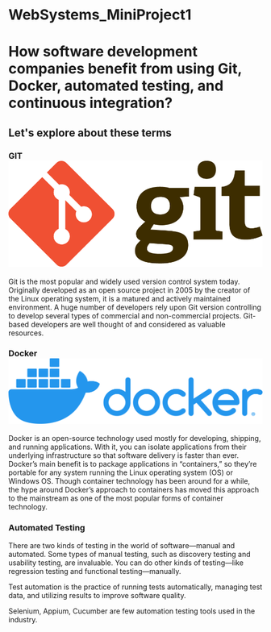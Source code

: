 # WebSystems_MiniProject1

# How software development companies benefit from using Git, Docker, automated testing, and continuous integration?

## Let's explore about these terms

### GIT ![GIT_Logo](/images/Git_logo.png)
Git is the most popular and widely used version control system today. Originally developed as an open source project in 2005 by the creator of the Linux operating system, it is a matured and actively maintained environment. A huge number of developers rely upon Git version controlling to develop several types of commercial and non-commercial projects. Git-based developers are well thought of and considered as valuable resources.

### Docker ![Docker_Logo](./images/Docker_logo.png)
Docker is an open-source technology used mostly for developing, shipping, and running applications. With it, you can isolate applications from their underlying infrastructure so that software delivery is faster than ever. Docker’s main benefit is to package applications in “containers,” so they’re portable for any system running the Linux operating system (OS) or Windows OS. Though container technology has been around for a while, the hype around Docker’s approach to containers has moved this approach to the mainstream as one of the most popular forms of container technology.

### Automated Testing
There are two kinds of testing in the world of software—manual and automated. Some types of manual testing, such as discovery testing and usability testing, are invaluable. You can do other kinds of testing—like regression testing and functional testing—manually.

Test automation is the practice of running tests automatically, managing test data, and utilizing results to improve software quality.

Selenium, Appium, Cucumber are few automation testing tools used in the industry. 
